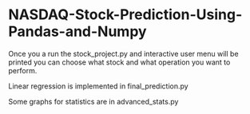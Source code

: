 # NASDAQ-Stock-Prediction-Using-Pandas-and-Numpy

Once you a run the stock_project.py and interactive user menu will be printed you can choose what stock and what operation you want to perform.

Linear regression is implemented in final_prediction.py

Some graphs for statistics are in advanced_stats.py


